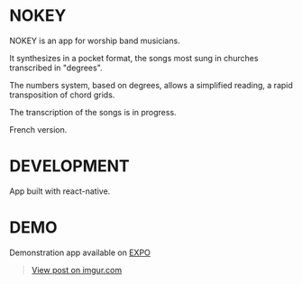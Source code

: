 # NOKEY

NOKEY is an app for worship band musicians.

It synthesizes in a pocket format, the songs most sung in churches transcribed in "degrees".

The numbers system, based on degrees, allows a simplified reading, a rapid transposition of chord grids.

The transcription of the songs is in progress.

French version.

# DEVELOPMENT

App built with react-native.

# DEMO

Demonstration app available on <a href="https://expo.io/@vandr/projects/nokey">EXPO</a>

<blockquote class="imgur-embed-pub" lang="en" data-id="pyfAwzl"><a href="https://imgur.com/pyfAwzl">View post on imgur.com</a></blockquote><script async src="//s.imgur.com/min/embed.js" charset="utf-8"></script>
